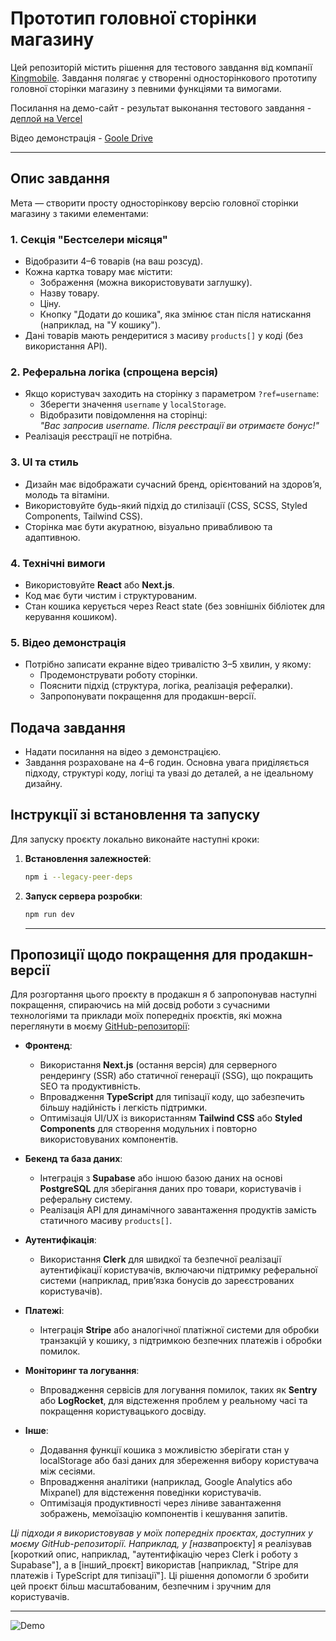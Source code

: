 # Прототип головної сторінки магазину

Цей репозиторій містить рішення для тестового завдання від компанії [Kingmobile](https://www.kingmobile.net). Завдання полягає у створенні односторінкового прототипу головної сторінки магазину з певними функціями та вимогами.

Посилання на демо-сайт - результат выконання тестового завдання - [деплой на Vercel](https://tz-bestsellers-health-store.vercel.app/)

Відео демонстрація - [Goole Drive](https://drive.google.com/file/d/1vNGz7f-ga0D9-Uxw0GNjnKbE7jYzHFo0/view?usp=drive_link)

---

## Опис завдання

Мета — створити просту односторінкову версію головної сторінки магазину з такими елементами:

### 1. Секція "Бестселери місяця"

- Відобразити 4–6 товарів (на ваш розсуд).
- Кожна картка товару має містити:
  - Зображення (можна використовувати заглушку).
  - Назву товару.
  - Ціну.
  - Кнопку "Додати до кошика", яка змінює стан після натискання (наприклад, на "У кошику").
- Дані товарів мають рендеритися з масиву `products[]` у коді (без використання API).

### 2. Реферальна логіка (спрощена версія)

- Якщо користувач заходить на сторінку з параметром `?ref=username`:
  - Зберегти значення `username` у `localStorage`.
  - Відобразити повідомлення на сторінці:  
    _"Вас запросив username. Після реєстрації ви отримаєте бонус!"_
- Реалізація реєстрації не потрібна.

### 3. UI та стиль

- Дизайн має відображати сучасний бренд, орієнтований на здоров’я, молодь та вітаміни.
- Використовуйте будь-який підхід до стилізації (CSS, SCSS, Styled Components, Tailwind CSS).
- Сторінка має бути акуратною, візуально привабливою та адаптивною.

### 4. Технічні вимоги

- Використовуйте **React** або **Next.js**.
- Код має бути чистим і структурованим.
- Стан кошика керується через React state (без зовнішніх бібліотек для керування кошиком).

### 5. Відео демонстрація

- Потрібно записати екранне відео тривалістю 3–5 хвилин, у якому:
  - Продемонструвати роботу сторінки.
  - Пояснити підхід (структура, логіка, реалізація рефералки).
  - Запропонувати покращення для продакшн-версії.

## Подача завдання

- Надати посилання на відео з демонстрацією.
- Завдання розраховане на 4–6 годин. Основна увага приділяється підходу, структурі коду, логіці та увазі до деталей, а не ідеальному дизайну.

## Інструкції зі встановлення та запуску

Для запуску проєкту локально виконайте наступні кроки:

1. **Встановлення залежностей**:

   ```bash
   npm i --legacy-peer-deps
   ```

2. **Запуск сервера розробки**:

   ```bash
   npm run dev
   ```

   ***

## Пропозиції щодо покращення для продакшн-версії

Для розгортання цього проєкту в продакшн я б запропонував наступні покращення, спираючись на мій досвід роботи з сучасними технологіями та приклади моїх попередніх проєктів, які можна переглянути в моєму [GitHub-репозиторії](https://github.com/sxidsvit/):

- **Фронтенд**:

  - Використання **Next.js** (остання версія) для серверного рендерингу (SSR) або статичної генерації (SSG), що покращить SEO та продуктивність.
  - Впровадження **TypeScript** для типізації коду, що забезпечить більшу надійність і легкість підтримки.
  - Оптимізація UI/UX із використанням **Tailwind CSS** або **Styled Components** для створення модульних і повторно використовуваних компонентів.

- **Бекенд та база даних**:

  - Інтеграція з **Supabase** або іншою базою даних на основі **PostgreSQL** для зберігання даних про товари, користувачів і реферальну систему.
  - Реалізація API для динамічного завантаження продуктів замість статичного масиву `products[]`.

- **Аутентифікація**:

  - Використання **Clerk** для швидкої та безпечної реалізації аутентифікації користувачів, включаючи підтримку реферальної системи (наприклад, прив’язка бонусів до зареєстрованих користувачів).

- **Платежі**:

  - Інтеграція **Stripe** або аналогічної платіжної системи для обробки транзакцій у кошику, з підтримкою безпечних платежів і обробки помилок.

- **Моніторинг та логування**:

  - Впровадження сервісів для логування помилок, таких як **Sentry** або **LogRocket**, для відстеження проблем у реальному часі та покращення користувацького досвіду.

- **Інше**:
  - Додавання функції кошика з можливістю зберігати стан у localStorage або базі даних для збереження вибору користувача між сесіями.
  - Впровадження аналітики (наприклад, Google Analytics або Mixpanel) для відстеження поведінки користувачів.
  - Оптимізація продуктивності через ліниве завантаження зображень, мемоїзацію компонентів і кешування запитів.

*Ці підходи я використовував у моїх попередніх проєктах, доступних у моєму GitHub-репозиторії. Наприклад, у [назва*проєкту] я реалізував [короткий опис, наприклад, "аутентифікацію через Clerk і роботу з Supabase"], а в [інший_проєкт] використав [наприклад, "Stripe для платежів і TypeScript для типізації"]. Ці рішення допомогли б зробити цей проєкт більш масштабованим, безпечним і зручним для користувачів.

---

![Demo ](demo.gif)
